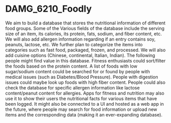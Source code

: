 # DAMG_6210_Foodly

We aim to build a database that stores the nutritional information of different food groups. Some of the Various fields of the database include the serving size of an item, its calories, its protein, fats, sodium, and fiber content, etc. We will also add allergen information regarding if an entry contains soy, peanuts, lactose, etc. We further plan to categorize the items into categories such as fast food, packaged, frozen, and processed. We will also add cuisine options (Chinese, continental, Italian, Indian).
The following people might find value in this database. Fitness enthusiasts could sort/filter the foods based on the protein content. A list of foods with low sugar/sodium content could be searched for or found by people with medical issues (such as Diabetes/Blood Pressure). People with digestion issues could maybe look up foods with high fiber content. People could also check the database for specific allergen information like lactose content/peanut content for allergies. Apps for fitness and nutrition may also use it to show their users the nutritional facts for various items that have been logged. It might also be connected to a UI and hosted as a web app in the future, where people may search for food information or upload new items and the corresponding data (making it an ever-expanding database).


